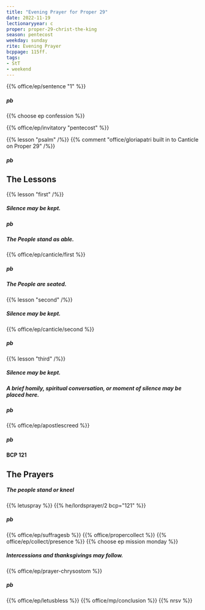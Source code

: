 ```yaml
---
title: "Evening Prayer for Proper 29"
date: 2022-11-19
lectionaryyear: c
proper: proper-29-christ-the-king
season: pentecost
weekday: sunday
rite: Evening Prayer
bcppage: 115ff.
tags:
- StT
- weekend
---
```


{{% office/ep/sentence "1" %}}
##### pb
{{% choose ep confession %}}

{{% office/ep/invitatory "pentecost" %}}

{{% lesson "psalm" /%}}
{{% comment "office/gloriapatri   built in to Canticle on Proper 29" /%}}
##### pb
## The Lessons
{{% lesson "first" /%}}

##### Silence may be kept.
##### pb
##### The People stand as able.
{{% office/ep/canticle/first %}}
##### pb
##### The People are seated.
{{% lesson "second" /%}}

##### Silence may be kept.
{{% office/ep/canticle/second %}}
##### pb
{{% lesson "third" /%}}

##### Silence may be kept.
##### A brief homily, spiritual conversation, or moment of silence may be placed here.
##### pb
{{% office/ep/apostlescreed %}}
##### pb
#### BCP 121
## The Prayers
##### The people stand or kneel
{{% letuspray %}}
{{% he/lordsprayer/2 bcp="121" %}}
##### pb
{{% office/ep/suffragesb %}}
{{% office/propercollect %}}
{{% office/ep/collect/presence %}}
{{% choose ep mission monday %}}
##### Intercessions and thanksgivings may follow.
{{% office/ep/prayer-chrysostom %}}
##### pb
{{% office/ep/letusbless %}}
{{% office/mp/conclusion %}}
{{% nrsv %}}
